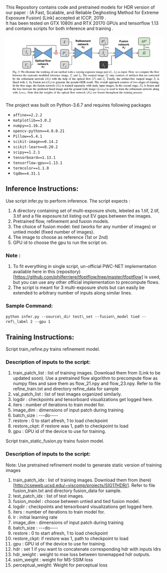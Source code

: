 This Repository contains code and pretrained models for HDR version of our paper : (A Fast, Scalable, and Reliable Deghosting Method for Extreme Exposure Fusion) [Link] accepted at ICCP, 2019 .</br>
It has been tested on GTX 1080ti and RTX 20170 GPUs and tensorflow 1.13 and contains scripts for both inference and training .</br>

![](approach_overview.png)

The project was built on Python-3.6.7 and requires following packages

* ```affine==2.2.2```
* ```matplotlib==3.0.2```
* ```numpy==1.16.2```
* ```opencv-python==4.0.0.21```
* ```Pillow==5.4.1```
* ```scikit-image==0.14.2```
* ```scikit-learn==0.20.2```
* ```scipy==1.2.1```
* ```tensorboard==1.13.1```
* ```tensorflow-gpu==1.13.1```
* ```termcolor==1.1.0```
* ```tqdm==4.31.1```


## Inference Instructions:

Use script infer.py to perform inference. The script expects : </br>
1. A directory containing set of multi-exposure shots, lebeled as 1.tif, 2.tif, 3.tif and a file exposure.txt listing out EV gaps between the images. </br>
2. Pretrained flow, refinement and fusion models.  </br>
3. The choice of fusion model: tied (works for any number of images) or untied model (fixed number of images).  </br>
4. The image to choose as reference (1st or 2nd)  </br>
5. GPU id to choose the gpu to run the script on.  </br>

### Note : </br>

1. To fit everything in single script, un-official PWC-NET implementation available here in this (repository) [https://github.com/philferriere/tfoptflow/tree/master/tfoptflow] is used, but you can use any other official implementation to precompute flows.  </br>
2. The script is meant for 3 multi-exposure shots but can easily be extended to arbitrary number of inputs along similar lines.  </br>


### Sample Command:
```
python infer.py --source\_dir test\_set --fusion\_model tied --ref\_label 2 --gpu 1
```

## Training Instructions:

Script train\_refine.py trains refinement model. </br>


### Description of inputs to the script: 

1. train\_patch\_list : list of training images. Download them from (Link to be updated soon). Use a pretrained flow algorithm to precompute flow as numpy files and save them as flow\_21.npy and flow\_23.npy. Refer to file refine\_train.txt and directory refine\_data for sample </br>
2. val\_patch\_list : list of test images organized similarly. </br>
3. logdir : checkpoints and tensorboard visualizations get logged here. </br>
4. iters : number of iterations to train model for. </br>
5. image\_dim : dimensions of input patch during training  </br>
6. batch_size : ---do---- </br>
7. restore : 0 to start afresh, 1 to load checkpoint </br>
8. restore_ckpt: if restore was 1, path to checkpoint to load </br>
9. gpu : GPU id of the device to use for training. </br>


Script train\_static\_fusion.py trains fusion model. </br>

### Description of inputs to the script: 

Note: Use pretrained refinement model to generate static version of training images  </br>

1. train\_patch\_idx : list of training images. Download them from (here) [http://cseweb.ucsd.edu/~viscomp/projects/SIG17HDR/]. Refer to file fusion\_train.txt and directory fusion\_data for sample. </br>
2. test\_patch\_idx : list of test images. </br>
3. fusion\_model : choose between untied and tied fusion model. </br>
4. logdir :  checkpoints and tensorboard visualizations get logged here. </br>
5. iters : number of iterations to train model for. </br>
6. lr : initial learning rate
7. image\_dim : dimensions of input patch during training  </br>
8. batch_size : ---do---- </br>
9. restore : 0 to start afresh, 1 to load checkpoint </br>
10. restore_ckpt: if restore was 1, path to checkpoint to load </br>
11. gpu : GPU id of the device to use for training. </br>
12. hdr : set 1 if you want to concatenate corresponding hdr with inputs ldrs </br>
13. hdr_weight : weight to mse loss between tonemapped hdr outputs. </br>
14. ssim_weight : weight for MS-SSIM loss </br>
15. perceptual_weight: Weight for perceptual loss </br>
